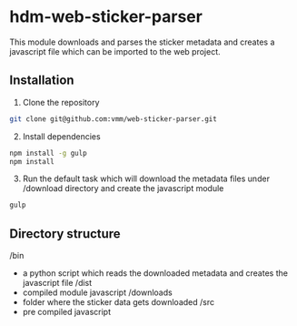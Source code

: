 hdm-web-sticker-parser
=======

This module downloads and parses the sticker metadata
and creates a javascript file which can be imported to
the web project.

## Installation

1. Clone the repository

  ```sh
  git clone git@github.com:vmm/web-sticker-parser.git
  ```

2. Install dependencies

  ```sh
  npm install -g gulp
  npm install
  ```

3. Run the default task which will download the metadata files under /download directory and create the javascript module

  ```sh
  gulp
  ```

## Directory structure

/bin
 - a python script which reads the downloaded metadata and creates the javascript file
/dist
 - compiled module javascript
/downloads
 - folder where the sticker data gets downloaded
/src
 - pre compiled javascript